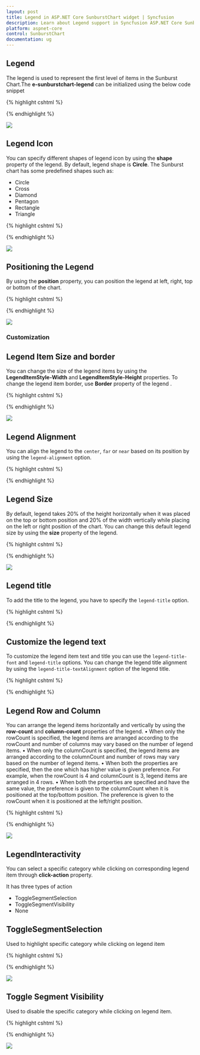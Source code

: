 ```yaml
---
layout: post
title: Legend in ASP.NET Core SunburstChart widget | Syncfusion
description: Learn about Legend support in Syncfusion ASP.NET Core SunburstChart control and more details.
platform: aspnet-core
control: SunburstChart
documentation: ug
---
```


## Legend
The legend is used to represent the first level of items in the Sunburst Chart.The **e-sunburstchart-legend** can be initialized using the below code snippet

{% highlight cshtml %}

<ej-sunburstchart id="SunburstChart" >
<e-sunburstchart-legend visible="true" >
</e-sunburstchart-legend>
</ej-sunburstchart>


 {% endhighlight %}

![](Legend_images/Legend_img1.png)

## Legend Icon 

You can specify different shapes of legend icon by using the **shape** property of the legend. By default, legend shape is **Circle**. The Sunburst chart has some predefined shapes such as:

* Circle
* Cross
* Diamond
* Pentagon
* Rectangle
* Triangle

{% highlight cshtml %}

<ej-sunburstchart id="SunburstChart" >
<e-sunburstchart-legend visible="true" shape="@SunburstLegendShape.Pentagon" >
</e-sunburstchart-legend>
</ej-sunburstchart>


{% endhighlight %}

![](Legend_images/Legend_img2.png)
 
## Positioning the Legend

By using the **position** property, you can position the legend at left, right, top or bottom of the chart. 

{% highlight cshtml %}

<ej-sunburstchart id="SunburstChart" >
<e-sunburstchart-legend visible="true" position="@SunburstLegendPosition.Top" >
</e-sunburstchart-legend>
</ej-sunburstchart>

{% endhighlight %}

![](Legend_images/Legend_img3.png)
 
### Customization

## Legend Item Size and border
You can change the size of the legend items by using the **LegendItemStyle-Width** and **LegendItemStyle-Height** properties. To change the legend item border, use **Border** property of the legend .

{% highlight cshtml %}

<ej-sunburstchart id="SunburstChart" >
<e-sunburstchart-legend visible="true" position="@SunburstLegendPosition.Top" >
<e-item-style height="13" width="13"></e-item-style>
<e-border color="#FF0000" width="1"></e-border>
</e-sunburstchart-legend>
</ej-sunburstchart>

{% endhighlight %}

![](Legend_images/Legend_img4.png)


## Legend Alignment

You can align the legend to the `center`, `far` or `near` based on its position by using the `legend-alignment` option.

{% highlight cshtml %}

<ej-sunburstchart  id="sunburst">   
<e-sunburstchart-legend visible="true" alignment="@SunburstLegendAlignment.Near" >
</e-sunburstchart-legend>
</ej-sunburstchart>

{% endhighlight %}



## Legend  Size 

By default, legend takes 20% of the height horizontally when it was placed on the top or bottom position and 20% of the width vertically while placing on the left or right position of the chart. You can change this default legend size by using the **size** property of the legend.

{% highlight cshtml %}

<ej-sunburstchart id="SunburstChart" >
<e-sunburstchart-legend visible="true" position="@SunburstLegendPosition.Top" >
<e-sunburstchart-size height="75" width="200"></e-sunburstchart-size>
</e-sunburstchart-legend>
</ej-sunburstchart>

{% endhighlight %}

![](Legend_images/Legend_img5.png)

## Legend title

To add the title to the legend, you have to specify the `legend-title`  option.

{% highlight cshtml %}

<ej-sunburstchart  id="sunburst">   
    <e-sunburstchart-legend title=""></e-sunburstchart-legend>
</ej-sunburstchart>


{% endhighlight %}

## Customize the legend text

To customize the legend item text and title you can use the `legend-title-font` and `legend-title` options. You can change the legend title alignment by using the `legend-title-textAlignment` option of the legend title.

{% highlight cshtml %}

<ej-sunburstchart  id="sunburst">   
    <e-sunburstchart-legend title="">
    <e-sunburstchart-font font-family="Arial" font-style="italic" size="15px" text-alignment=""></e-sunburstchart-font>
    </e-sunburstchart-legend>
</ej-sunburstchart>


{% endhighlight %}


## Legend Row and Column

You can arrange the legend items horizontally and vertically by using the **row-count** and **column-count** properties of the legend.
•	When only the rowCount is specified, the legend items are arranged according to the rowCount and number of columns may vary based on the number of legend items.
•	When only the columnCount is specified, the legend items are arranged according to the columnCount and number of rows may vary based on the number of legend items.
•	When both the properties are specified, then the one which has higher value is given preference. For example, when the rowCount is 4 and columnCount is 3, legend items are arranged in 4 rows.
•	When both the properties are specified and have the same value, the preference is given to the columnCount when it is positioned at the top/bottom position. The preference is given to the rowCount when it is positioned at the left/right position.
 
{% highlight cshtml %}

<ej-sunburstchart id="SunburstChart" >
<e-sunburstchart-legend visible="true" position="@SunburstLegendPosition.Top" 
row-count="2" column-count="3">
</e-sunburstchart-legend>
</ej-sunburstchart>

{% endhighlight %}

![](Legend_images/Legend_img6.png)
 
## LegendInteractivity

You can select a specific category while clicking on corresponding legend item through **click-action** property. 

It has three types of action
*	ToggleSegmentSelection
*	ToggleSegmentVisibility
*	None

## ToggleSegmentSelection

Used to highlight specific category while clicking on legend item

{% highlight cshtml %}

<ej-sunburstchart id="SunburstChart" >
<e-sunburstchart-legend visible="true" position="@SunburstLegendPosition.Top" 
click-action="@SunburstLegendClickAction.ToggleSegmentSelection">
</e-sunburstchart-legend>
</ej-sunburstchart>

{% endhighlight %}

![](Legend_images/Legend_img7.png)
 
## Toggle Segment Visibility

Used to disable the specific category while clicking on legend item.

{% highlight cshtml %}

<ej-sunburstchart id="SunburstChart" >
<e-sunburstchart-legend visible="true" position="@SunburstLegendPosition.Top" 
click-action="@SunburstLegendClickAction.ToggleSegmentVisibility">
</e-sunburstchart-legend>
</ej-sunburstchart>

{% endhighlight %}

![](Legend_images/Legend_img8.png)

